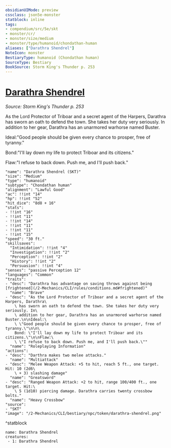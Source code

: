 ```yaml
---
obsidianUIMode: preview
cssclass: json5e-monster
statblock: inline
tags:
- compendium/src/5e/skt
- monster/cr/
- monster/size/medium
- monster/type/humanoid/chondathan-human
aliases: ["Darathra Shendrel"]
NoteIcon: monster
BestiaryType: humanoid (Chondathan human)
SourceType: Bestiary
BookSource: Storm King's Thunder p. 253
---
```

# [Darathra Shendrel](2-Mechanics/CLI/bestiary/npc/darathra-shendrel-skt.md)
*Source: Storm King's Thunder p. 253*  

As the Lord Protector of Triboar and a secret agent of the Harpers, Darathra has sworn an oath to defend the town. She takes her duty very seriously. In addition to her gear, Darathra has an unarmored warhorse named Buster.

Ideal:"Good people should be given every chance to prosper, free of tyranny."

Bond:"I'll lay down my life to protect Triboar and its citizens."

Flaw:"I refuse to back down. Push me, and I'll push back."

```statblock
"name": "Darathra Shendrel (SKT)"
"size": "Medium"
"type": "humanoid"
"subtype": "Chondathan human"
"alignment": "Lawful Good"
"ac": !!int "14"
"hp": !!int "52"
"hit_dice": "8d8 + 16"
"stats":
- !!int "16"
- !!int "11"
- !!int "14"
- !!int "11"
- !!int "11"
- !!int "15"
"speed": "30 ft."
"skillsaves":
  "Intimidation": !!int "4"
  "Investigation": !!int "2"
  "Perception": !!int "2"
  "History": !!int "2"
  "Persuasion": !!int "4"
"senses": "passive Perception 12"
"languages": "Common"
"traits":
- "desc": "Darathra has advantage on saving throws against being [frightened](/2-Mechanics/CLI/rules/conditions.md#frightened)"
  "name": "Brave"
- "desc": "As the Lord Protector of Triboar and a secret agent of the Harpers, Darathra\
    \ has sworn an oath to defend the town. She takes her duty very seriously. In\
    \ addition to her gear, Darathra has an unarmored warhorse named Buster.\n\nIdeal:\
    \ \"Good people should be given every chance to prosper, free of tyranny.\"\n\n\
    Bond: \"I'll lay down my life to protect Triboar and its citizens.\"\n\nFlaw:\
    \ \"I refuse to back down. Push me, and I'll push back.\""
  "name": "Roleplaying Information"
"actions":
- "desc": "Darthra makes two melee attacks."
  "name": "Multiattack"
- "desc": "Melee Weapon Attack: +5 to hit, reach 5 ft., one target. Hit: 10 (2d6\
    \ + 3) slashing damage"
  "name": "Greatsword"
- "desc": "Ranged Weapon Attack: +2 to hit, range 100/400 ft., one target. Hit:\
    \ 5 (1d10) piercing damage. Darathra carries twenty crossbow bolts."
  "name": "Heavy Crossbow"
"source":
- "SKT"
"image": "/2-Mechanics/CLI/bestiary/npc/token/darathra-shendrel.png"
```
^statblock

```encounter-table
name: Darathra Shendrel
creatures:
 - 1: Darathra Shendrel
```